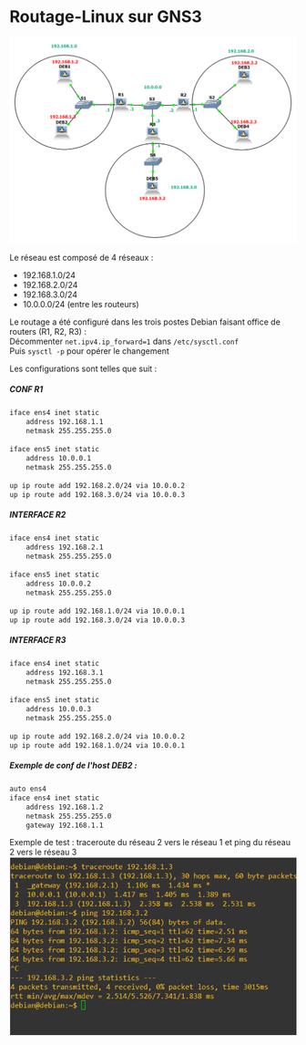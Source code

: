 # Routage-Linux sur GNS3

![Network](./GNSNetwork1.png)


Le réseau est composé de 4 réseaux :
* 192.168.1.0/24
* 192.168.2.0/24
* 192.168.3.0/24
* 10.0.0.0/24 (entre les routeurs)  

Le routage a été configuré dans les trois postes Debian faisant office de routers (R1, R2, R3) :  
Décommenter `net.ipv4.ip_forward=1` dans `/etc/sysctl.conf`   
Puis `sysctl -p` pour opérer le changement    

Les configurations sont telles que suit : 

##### CONF R1
```
iface ens4 inet static
    address 192.168.1.1
    netmask 255.255.255.0

iface ens5 inet static
    address 10.0.0.1
    netmask 255.255.255.0
    
up ip route add 192.168.2.0/24 via 10.0.0.2
up ip route add 192.168.3.0/24 via 10.0.0.3
```
##### INTERFACE R2
```
iface ens4 inet static
    address 192.168.2.1
    netmask 255.255.255.0

iface ens5 inet static
    address 10.0.0.2
    netmask 255.255.255.0
    
up ip route add 192.168.1.0/24 via 10.0.0.1
up ip route add 192.168.3.0/24 via 10.0.0.3
```
##### INTERFACE R3
```
iface ens4 inet static
    address 192.168.3.1
    netmask 255.255.255.0

iface ens5 inet static
    address 10.0.0.3
    netmask 255.255.255.0
    
up ip route add 192.168.2.0/24 via 10.0.0.2
up ip route add 192.168.1.0/24 via 10.0.0.1
```
##### Exemple de conf de l'host DEB2  :
```
auto ens4
iface ens4 inet static
	address 192.168.1.2
	netmask 255.255.255.0
	gateway 192.168.1.1
```
	
Exemple de test : traceroute du réseau 2 vers le réseau 1 et ping du réseau 2 vers le réseau 3
![Test](./DEB3Test.png)

